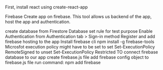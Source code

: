 First, install react using create-react-app

Firebase
Create app on firebase. This tool allows us backend of the app, host the app and authentication.


create database from Firestore Database
    set rule for test purpose
Enable Authentication from Authentication tab > Sign-in method
Register and add firebase hosting to the app
    Install firebase cli
        npm install -g firebase-tools
    Microsfot execution policy might have to be set
        to set
            Set-ExecutionPolicy RemoteSigned
        to unset
            Set-ExecutionPolicy Restricted
TO connect firebase database to our app
    create firebase.js file
    add firebase config object to firebase.js file
    run command: npm add firebase